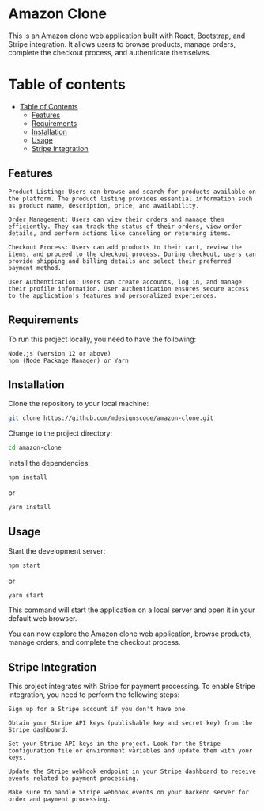 <h1>Amazon Clone</h1>

This is an Amazon clone web application built with React, Bootstrap, and Stripe integration. It allows users to browse products, manage orders, complete the checkout process, and authenticate themselves.

# Table of contents
- [Table of Contents](#table-of-contents)
  - [Features](#features)
  - [Requirements](#requirements)
  - [Installation](#installation)
  - [Usage](#usage)
  - [Stripe Integration](#stripe-integration)

## Features

    Product Listing: Users can browse and search for products available on the platform. The product listing provides essential information such as product name, description, price, and availability.

    Order Management: Users can view their orders and manage them efficiently. They can track the status of their orders, view order details, and perform actions like canceling or returning items.

    Checkout Process: Users can add products to their cart, review the items, and proceed to the checkout process. During checkout, users can provide shipping and billing details and select their preferred payment method.

    User Authentication: Users can create accounts, log in, and manage their profile information. User authentication ensures secure access to the application's features and personalized experiences.

## Requirements

To run this project locally, you need to have the following:

    Node.js (version 12 or above)
    npm (Node Package Manager) or Yarn

## Installation

  Clone the repository to your local machine:

```bash
git clone https://github.com/mdesignscode/amazon-clone.git
```

Change to the project directory:

```bash
cd amazon-clone
```
Install the dependencies:
```bash
npm install
```

or
```bash
yarn install
```

## Usage

  Start the development server:

```bash
npm start
```
or

```bash
yarn start
```

This command will start the application on a local server and open it in your default web browser.

You can now explore the Amazon clone web application, browse products, manage orders, and complete the checkout process.

## Stripe Integration

This project integrates with Stripe for payment processing. To enable Stripe integration, you need to perform the following steps:

    Sign up for a Stripe account if you don't have one.

    Obtain your Stripe API keys (publishable key and secret key) from the Stripe dashboard.

    Set your Stripe API keys in the project. Look for the Stripe configuration file or environment variables and update them with your keys.

    Update the Stripe webhook endpoint in your Stripe dashboard to receive events related to payment processing.

    Make sure to handle Stripe webhook events on your backend server for order and payment processing.
